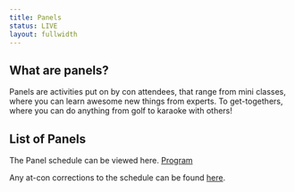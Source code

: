 ```yaml
---
title: Panels
status: LIVE
layout: fullwidth
---
```


<div class="one-full bg-one">
<div class="page-wrapper">

## What are panels?

Panels are activities put on by con attendees, that range from mini classes, where you can learn awesome new things from experts. To get-togethers, where you can do anything from golf to karaoke with others!

</div>
</div>

<!--

<div class="one-full bg-two">
<div class="page-wrapper">

## Want to host a panel?

Excellent! BLFC is highly dependent on amazing individuals, like yourself, to run panels. You can <a href="/host-an-event/">signup here</a>!

</div>
</div>
-->


<div class="one-full bg-three">
<div class="page-wrapper">

## List of Panels

The Panel schedule can be viewed here.
<a class="button" href="/program.pdf/">Program</a>
  
Any at-con corrections to the schedule can be found <a href="https://twitter.com/search?q=errata%20from%3A%40biggestlittlefc">here</a>.

</div>
</div>
